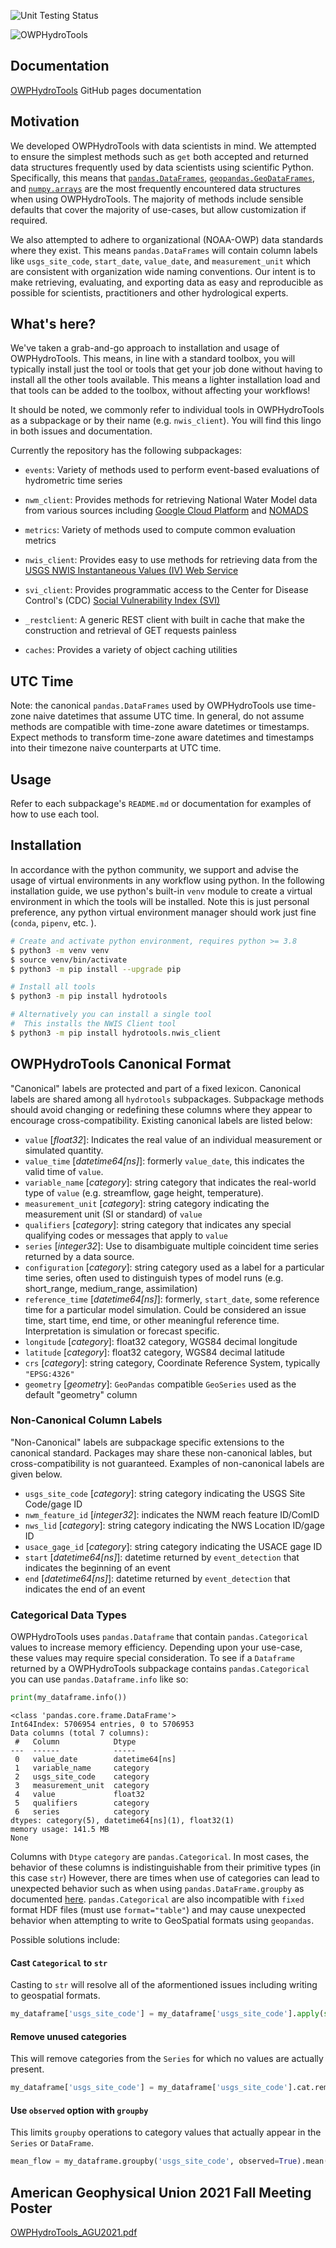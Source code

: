 ![Unit Testing Status](https://github.com/noaa-owp/hydrotools/actions/workflows/run_unit_tests.yml/badge.svg)

![OWPHydroTools](https://raw.githubusercontent.com/NOAA-OWP/hydrotools/main/docs/banner.png)

## Documentation

[OWPHydroTools](https://noaa-owp.github.io/hydrotools/) GitHub pages documentation

## Motivation

We developed OWPHydroTools with data scientists in mind. We attempted to ensure the simplest methods such as `get` both accepted and returned data structures frequently used by data scientists using scientific Python. Specifically, this means that [`pandas.DataFrames`](https://pandas.pydata.org/docs/user_guide/dsintro.html#dataframe), [`geopandas.GeoDataFrames`](https://geopandas.readthedocs.io/en/latest/docs/user_guide/data_structures.html#geodataframe), and [`numpy.arrays`](https://numpy.org/doc/stable/reference/arrays.html#array-objects) are the most frequently encountered data structures when using OWPHydroTools. The majority of methods include sensible defaults that cover the majority of use-cases, but allow customization if required.

We also attempted to adhere to organizational (NOAA-OWP) data standards where they exist. This means `pandas.DataFrames` will contain column labels like `usgs_site_code`, `start_date`, `value_date`, and `measurement_unit` which are consistent with organization wide naming conventions. Our intent is to make retrieving, evaluating, and exporting data as easy and reproducible as possible for scientists, practitioners and other hydrological experts.

## What's here?

We've taken a grab-and-go approach to installation and usage of OWPHydroTools. This means, in line with a standard toolbox, you will typically install just the tool or tools that get your job done without having to install all the other tools available. This means a lighter installation load and that tools can be added to the toolbox, without affecting your workflows!

It should be noted, we commonly refer to individual tools in OWPHydroTools as a subpackage or by their name (e.g. `nwis_client`). You will find this lingo in both issues and documentation.

Currently the repository has the following subpackages:

- `events`: Variety of methods used to perform event-based evaluations of hydrometric time series
- `nwm_client`: Provides methods for retrieving National Water Model data from various sources including [Google Cloud Platform](https://console.cloud.google.com/marketplace/details/noaa-public/national-water-model) and [NOMADS](https://nomads.ncep.noaa.gov/pub/data/nccf/com/nwm/prod/)
- `metrics`: Variety of methods used to compute common evaluation metrics
- `nwis_client`: Provides easy to use methods for retrieving data from the [USGS NWIS Instantaneous Values (IV) Web Service](https://waterservices.usgs.gov/rest/IV-Service.html)
- `svi_client`: Provides programmatic access to the Center for Disease Control's (CDC) [Social Vulnerability Index (SVI)](https://www.atsdr.cdc.gov/placeandhealth/svi/index.html)

- `_restclient`: A generic REST client with built in cache that make the construction and retrieval of GET requests painless
- `caches`: Provides a variety of object caching utilities

## UTC Time

Note: the canonical `pandas.DataFrames` used by OWPHydroTools use time-zone naive datetimes that assume UTC time. In general, do not assume methods are compatible with time-zone aware datetimes or timestamps. Expect methods to transform time-zone aware datetimes and timestamps into their timezone naive counterparts at UTC time.

## Usage

Refer to each subpackage's `README.md` or documentation for examples of how to use each tool.

## Installation

In accordance with the python community, we support and advise the usage of virtual environments in any workflow using python. In the following installation guide, we use python's built-in `venv` module to create a virtual environment in which the tools will be installed. Note this is just personal preference, any python virtual environment manager should work just fine (`conda`, `pipenv`, etc. ).

```bash
# Create and activate python environment, requires python >= 3.8
$ python3 -m venv venv
$ source venv/bin/activate
$ python3 -m pip install --upgrade pip

# Install all tools
$ python3 -m pip install hydrotools

# Alternatively you can install a single tool
#  This installs the NWIS Client tool
$ python3 -m pip install hydrotools.nwis_client
```

## OWPHydroTools Canonical Format

"Canonical" labels are protected and part of a fixed lexicon. Canonical labels are shared among all `hydrotools` subpackages. Subpackage methods should avoid changing or redefining these columns where they appear to encourage cross-compatibility. Existing canonical labels are listed below:

 - `value` [*float32*]: Indicates the real value of an individual measurement or simulated quantity.
 - `value_time` [*datetime64[ns]*]: formerly `value_date`, this indicates the valid time of `value`.
 - `variable_name` [*category*]:  string category that indicates the real-world type of `value` (e.g. streamflow, gage height, temperature).
 - `measurement_unit` [*category*]: string category indicating the measurement unit (SI or standard) of `value`
 - `qualifiers` [*category*]: string category that indicates any special qualifying codes or messages that apply to `value`
 - `series` [*integer32*]: Use to disambiguate multiple coincident time series returned by a data source.
 - `configuration` [*category*]: string category used as a label for a particular time series, often used to distinguish types of model runs (e.g. short_range, medium_range, assimilation)
 - `reference_time` [*datetime64[ns]*]: formerly, `start_date`, some reference time for a particular model simulation. Could be considered an issue time, start time, end time, or other meaningful reference time. Interpretation is simulation or forecast specific.
 - `longitude` [*category*]: float32 category, WGS84 decimal longitude
 - `latitude` [*category*]: float32 category, WGS84 decimal latitude
 - `crs` [*category*]: string category, Coordinate Reference System, typically `"EPSG:4326"`
 - `geometry` [*geometry*]: `GeoPandas` compatible `GeoSeries` used as the default "geometry" column

### Non-Canonical Column Labels

"Non-Canonical" labels are subpackage specific extensions to the canonical standard. Packages may share these non-canonical lables, but cross-compatibility is not guaranteed. Examples of non-canonical labels are given below.

 - `usgs_site_code` [*category*]: string category indicating the USGS Site Code/gage ID
 - `nwm_feature_id` [*integer32*]: indicates the NWM reach feature ID/ComID
 - `nws_lid` [*category*]: string category indicating the NWS Location ID/gage ID
 - `usace_gage_id` [*category*]: string category indicating the USACE gage ID
 - `start` [*datetime64[ns]*]: datetime returned by `event_detection` that indicates the beginning of an event
 - `end` [*datetime64[ns]*]: datetime returned by `event_detection` that indicates the end of an event

### Categorical Data Types

OWPHydroTools uses `pandas.Dataframe` that contain `pandas.Categorical` values to increase memory efficiency. Depending upon your use-case, these values may require special consideration. To see if a `Dataframe` returned by a OWPHydroTools subpackage contains `pandas.Categorical` you can use `pandas.Dataframe.info` like so:

```python
print(my_dataframe.info())
```

```console
<class 'pandas.core.frame.DataFrame'>
Int64Index: 5706954 entries, 0 to 5706953
Data columns (total 7 columns):
 #   Column            Dtype         
---  ------            -----         
 0   value_date        datetime64[ns]
 1   variable_name     category      
 2   usgs_site_code    category      
 3   measurement_unit  category      
 4   value             float32       
 5   qualifiers        category      
 6   series            category      
dtypes: category(5), datetime64[ns](1), float32(1)
memory usage: 141.5 MB
None
```

Columns with `Dtype` `category` are `pandas.Categorical`. In most cases, the behavior of these columns is indistinguishable from their primitive types (in this case `str`) However, there are times when use of categories can lead to unexpected behavior such as when using `pandas.DataFrame.groupby` as documented [here](https://stackoverflow.com/questions/48471648/pandas-groupby-with-categories-with-redundant-nan). `pandas.Categorical` are also incompatible with `fixed` format HDF files (must use `format="table"`) and may cause unexpected behavior when attempting to write to GeoSpatial formats using `geopandas`.

Possible solutions include:

#### Cast `Categorical` to `str`

Casting to `str` will resolve all of the aformentioned issues including writing to geospatial formats.

```python
my_dataframe['usgs_site_code'] = my_dataframe['usgs_site_code'].apply(str)
```

#### Remove unused categories

This will remove categories from the `Series` for which no values are actually present.

```python
my_dataframe['usgs_site_code'] = my_dataframe['usgs_site_code'].cat.remove_unused_categories()
```

#### Use `observed` option with `groupby`

This limits `groupby` operations to category values that actually appear in the `Series` or `DataFrame`.

```python
mean_flow = my_dataframe.groupby('usgs_site_code', observed=True).mean()
```

## American Geophysical Union 2021 Fall Meeting Poster
[OWPHydroTools_AGU2021.pdf](https://github.com/NOAA-OWP/OWP-Presentations/blob/main/AGU_2021/Poster_Presentations/J.Regina_OWPHydroTools_AGU2021.pdf)
